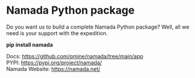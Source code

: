 # Namada Python package

Do you want us to build a complete Namada Python package?
Well, all we need is your support with the expedition.

**pip install namada <br>**

Docs: https://github.com/qmine/namada/tree/main/app <br>
PYPI: https://pypi.org/project/namada/ <br>
Namada Website: https://namada.net/ <br>
